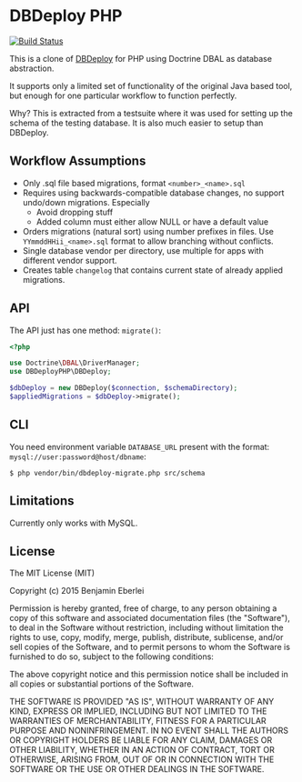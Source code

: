 # DBDeploy PHP

[![Build Status](https://travis-ci.org/beberlei/dbdeploy-php.svg?branch=master)](https://travis-ci.org/beberlei/dbdeploy-php)

This is a clone of [DBDeploy](http://dbdeploy.com) for PHP using Doctrine DBAL
as database abstraction.

It supports only a limited set of functionality of the original Java based
tool, but enough for one particular workflow to function perfectly.

Why? This is extracted from a testsuite where it was used for setting up the
schema of the testing database. It is also much easier to setup than DBDeploy.

## Workflow Assumptions

* Only .sql file based migrations, format `<number>_<name>.sql`
* Requires using backwards-compatible database changes, no support undo/down
  migrations. Especially
    * Avoid dropping stuff
    * Added column must either allow NULL or have a default value
* Orders migrations (natural sort) using number prefixes in files. Use
  `YYmmddHHii_<name>.sql` format to allow branching without conflicts.
* Single database vendor per directory, use multiple for apps with different
  vendor support.
* Creates table `changelog` that contains current state of already applied migrations.

## API

The API just has one method: `migrate()`:

```php
<?php

use Doctrine\DBAL\DriverManager;
use DBDeployPHP\DBDeploy;

$dbDeploy = new DBDeploy($connection, $schemaDirectory);
$appliedMigrations = $dbDeploy->migrate();
```
## CLI

You need environment variable `DATABASE_URL` present with the format: `mysql://user:password@host/dbname`:

    $ php vendor/bin/dbdeploy-migrate.php src/schema

## Limitations

Currently only works with MySQL.

## License

The MIT License (MIT)

Copyright (c) 2015 Benjamin Eberlei

Permission is hereby granted, free of charge, to any person obtaining a copy
of this software and associated documentation files (the "Software"), to deal
in the Software without restriction, including without limitation the rights
to use, copy, modify, merge, publish, distribute, sublicense, and/or sell
copies of the Software, and to permit persons to whom the Software is
furnished to do so, subject to the following conditions:

The above copyright notice and this permission notice shall be included in
all copies or substantial portions of the Software.

THE SOFTWARE IS PROVIDED "AS IS", WITHOUT WARRANTY OF ANY KIND, EXPRESS OR
IMPLIED, INCLUDING BUT NOT LIMITED TO THE WARRANTIES OF MERCHANTABILITY,
FITNESS FOR A PARTICULAR PURPOSE AND NONINFRINGEMENT. IN NO EVENT SHALL THE
AUTHORS OR COPYRIGHT HOLDERS BE LIABLE FOR ANY CLAIM, DAMAGES OR OTHER
LIABILITY, WHETHER IN AN ACTION OF CONTRACT, TORT OR OTHERWISE, ARISING FROM,
OUT OF OR IN CONNECTION WITH THE SOFTWARE OR THE USE OR OTHER DEALINGS IN
THE SOFTWARE.
